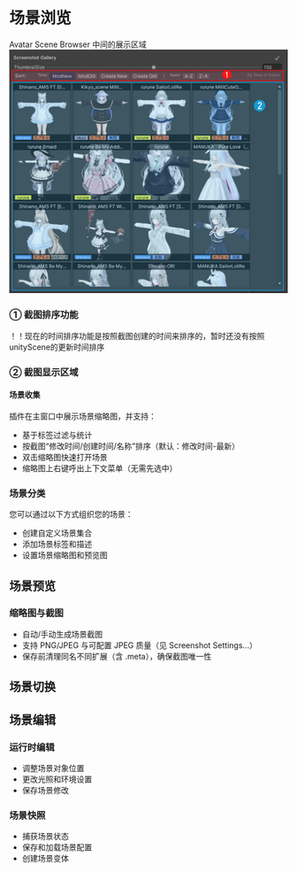 # 场景浏览


Avatar Scene Browser 中间的展示区域
![场景浏览-全部场景](img/场景浏览-全部场景.png)

### ① 截图排序功能
！！现在的时间排序功能是按照截图创建的时间来排序的，暂时还没有按照unityScene的更新时间排序

### ② 截图显示区域



#### 场景收集

插件在主窗口中展示场景缩略图，并支持：
- 基于标签过滤与统计
- 按截图“修改时间/创建时间/名称”排序（默认：修改时间-最新）
- 双击缩略图快速打开场景
- 缩略图上右键呼出上下文菜单（无需先选中）

### 场景分类

您可以通过以下方式组织您的场景：
- 创建自定义场景集合
- 添加场景标签和描述
- 设置场景缩略图和预览图

## 场景预览

### 缩略图与截图

- 自动/手动生成场景截图
- 支持 PNG/JPEG 与可配置 JPEG 质量（见 Screenshot Settings...）
- 保存前清理同名不同扩展（含 .meta），确保截图唯一性



## 场景切换



## 场景编辑

### 运行时编辑

- 调整场景对象位置
- 更改光照和环境设置
- 保存场景修改

### 场景快照

- 捕获场景状态
- 保存和加载场景配置
- 创建场景变体
